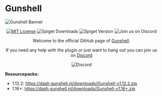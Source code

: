 # Gunshell

![Gunshell Banner](https://i.imgur.com/R2NBe8B.png)

<div style="text-align: center;">

[![MIT License](https://img.shields.io/github/license/Jazzkuh/Gunshell?&logo=github)](License)
![Spiget Downloads](https://img.shields.io/spiget/downloads/76350?label=Downloads)
![Spiget Version](https://img.shields.io/spiget/version/76350?color=red&label=Version)
![Join us on Discord](https://img.shields.io/discord/811987858402574366.svg?label=&logo=discord&logoColor=ffffff&color=7389D8&labelColor=6A7EC2)

Welcome to the official GitHub page of [Gunshell](https://www.spigotmc.org/resources/76350/).

If you need any help with the plugin or just want to hang out you can join us on [Discord](https://discord.gg/AvRpCUZ)

![Discord](https://discord.com/api/guilds/697454470249971833/widget.png?style=banner3)
</div>

**Resourcepacks:**
- 1.12.2: https://dash.gunshell.nl/downloads/Gunshell-v1.12.2.zip
- 1.16+: https://dash.gunshell.nl/downloads/Gunshell-v1.16+.zip